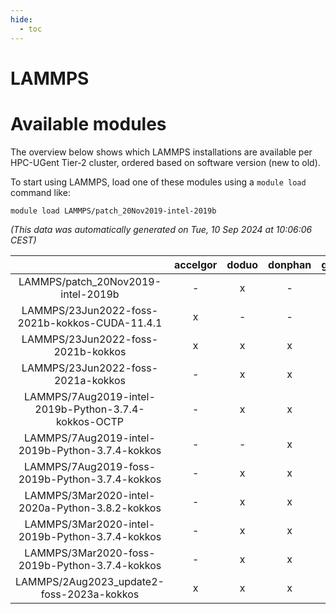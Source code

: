 ```yaml
---
hide:
  - toc
---
```


LAMMPS
======

# Available modules


The overview below shows which LAMMPS installations are available per HPC-UGent Tier-2 cluster, ordered based on software version (new to old).

To start using LAMMPS, load one of these modules using a `module load` command like:

```shell
module load LAMMPS/patch_20Nov2019-intel-2019b
```

*(This data was automatically generated on Tue, 10 Sep 2024 at 10:06:06 CEST)*  

| |accelgor|doduo|donphan|gallade|joltik|shinx|skitty|
| :---: | :---: | :---: | :---: | :---: | :---: | :---: | :---: |
|LAMMPS/patch_20Nov2019-intel-2019b|-|x|-|-|-|-|-|
|LAMMPS/23Jun2022-foss-2021b-kokkos-CUDA-11.4.1|x|-|-|-|x|-|-|
|LAMMPS/23Jun2022-foss-2021b-kokkos|x|x|x|-|x|-|x|
|LAMMPS/23Jun2022-foss-2021a-kokkos|-|x|x|-|x|-|x|
|LAMMPS/7Aug2019-intel-2019b-Python-3.7.4-kokkos-OCTP|-|x|x|-|x|-|x|
|LAMMPS/7Aug2019-intel-2019b-Python-3.7.4-kokkos|-|-|x|-|x|-|x|
|LAMMPS/7Aug2019-foss-2019b-Python-3.7.4-kokkos|-|x|x|-|x|-|x|
|LAMMPS/3Mar2020-intel-2020a-Python-3.8.2-kokkos|-|x|x|-|x|-|x|
|LAMMPS/3Mar2020-intel-2019b-Python-3.7.4-kokkos|-|x|x|-|x|-|x|
|LAMMPS/3Mar2020-foss-2019b-Python-3.7.4-kokkos|-|x|x|-|x|-|x|
|LAMMPS/2Aug2023_update2-foss-2023a-kokkos|x|x|x|x|x|-|x|
